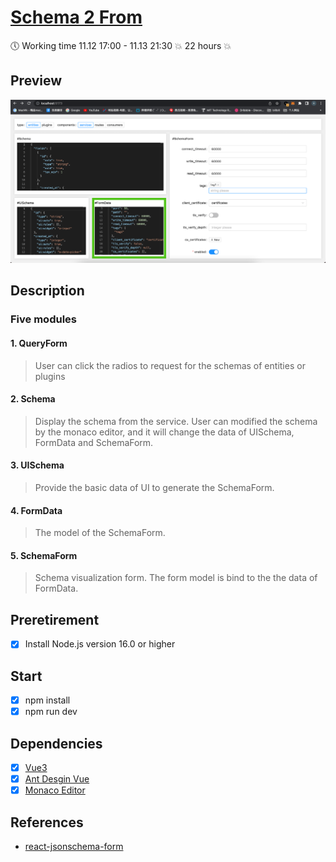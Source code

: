 # [Schema 2 From](https://china-zoushuang.github.io/schema-form/)

:clock5: Working time 11.12 17:00  - 11.13 21:30 :collision: 22 hours :collision:

## Preview

![示例图片](./preview.png)

## Description

### Five modules

#### 1. QueryForm

> User can click the radios to request for the schemas of entities or plugins

#### 2. Schema

> Display the schema from the service.
> User can modified the schema by the monaco editor, and it will change the data of UISchema, FormData and SchemaForm.

#### 3. UISchema

> Provide the basic data of UI to generate the SchemaForm.

#### 4. FormData

> The model of the SchemaForm.

#### 5. SchemaForm

> Schema visualization form. The form model is bind to the the data of FormData.

## Preretirement

- [x] Install Node.js version 16.0 or higher

## Start
- [x] npm install
- [x] npm run dev

## Dependencies
- [x] [Vue3](https://cn.vuejs.org/guide/quick-start.html)
- [x] [Ant Desgin Vue](https://www.antdv.com/components/form)
- [x] [Monaco Editor](https://github.com/microsoft/monaco-editor)

## References
- [react-jsonschema-form](https://github.com/rjsf-team/react-jsonschema-form)
